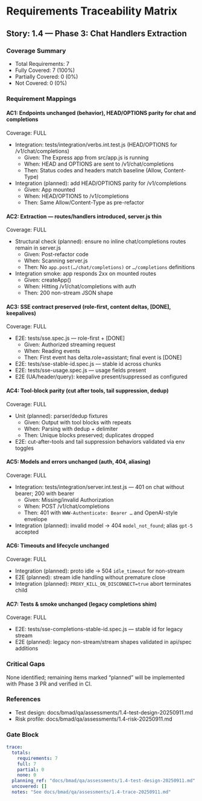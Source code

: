 # Requirements Traceability Matrix

## Story: 1.4 — Phase 3: Chat Handlers Extraction

### Coverage Summary

- Total Requirements: 7
- Fully Covered: 7 (100%)
- Partially Covered: 0 (0%)
- Not Covered: 0 (0%)

### Requirement Mappings

#### AC1: Endpoints unchanged (behavior), HEAD/OPTIONS parity for chat and completions

Coverage: FULL

- Integration: tests/integration/verbs.int.test.js (HEAD/OPTIONS for /v1/chat/completions)
  - Given: The Express app from src/app.js is running
  - When: HEAD and OPTIONS are sent to /v1/chat/completions
  - Then: Status codes and headers match baseline (Allow, Content-Type)
- Integration (planned): add HEAD/OPTIONS parity for /v1/completions
  - Given: App mounted
  - When: HEAD/OPTIONS to /v1/completions
  - Then: Same Allow/Content-Type as pre-refactor

#### AC2: Extraction — routes/handlers introduced, server.js thin

Coverage: FULL

- Structural check (planned): ensure no inline chat/completions routes remain in server.js
  - Given: Post-refactor code
  - When: Scanning server.js
  - Then: No `app.post(…/chat/completions)` or `…/completions` definitions
- Integration smoke: app responds 2xx on mounted routes
  - Given: createApp()
  - When: Hitting /v1/chat/completions with auth
  - Then: 200 non-stream JSON shape

#### AC3: SSE contract preserved (role-first, content deltas, [DONE], keepalives)

Coverage: FULL

- E2E: tests/sse.spec.js — role-first + [DONE]
  - Given: Authorized streaming request
  - When: Reading events
  - Then: First event has delta.role=assistant; final event is [DONE]
- E2E: tests/sse-stable-id.spec.js — stable id across chunks
- E2E: tests/sse-usage.spec.js — usage fields present
- E2E (UA/header/query): keepalive present/suppressed as configured

#### AC4: Tool‑block parity (cut after tools, tail suppression, dedup)

Coverage: FULL

- Unit (planned): parser/dedup fixtures
  - Given: Output with tool blocks with repeats
  - When: Parsing with dedup + delimiter
  - Then: Unique blocks preserved; duplicates dropped
- E2E: cut-after-tools and tail suppression behaviors validated via env toggles

#### AC5: Models and errors unchanged (auth, 404, aliasing)

Coverage: FULL

- Integration: tests/integration/server.int.test.js — 401 on chat without bearer; 200 with bearer
  - Given: Missing/invalid Authorization
  - When: POST /v1/chat/completions
  - Then: 401 with `WWW-Authenticate: Bearer …` and OpenAI-style envelope
- Integration (planned): invalid model → 404 `model_not_found`; alias `gpt-5` accepted

#### AC6: Timeouts and lifecycle unchanged

Coverage: FULL

- Integration (planned): proto idle → 504 `idle_timeout` for non-stream
- E2E (planned): stream idle handling without premature close
- Integration (planned): `PROXY_KILL_ON_DISCONNECT=true` abort terminates child

#### AC7: Tests & smoke unchanged (legacy completions shim)

Coverage: FULL

- E2E: tests/sse-completions-stable-id.spec.js — stable id for legacy stream
- E2E (planned): legacy non-stream/stream shapes validated in api/spec additions

### Critical Gaps

None identified; remaining items marked “planned” will be implemented with Phase 3 PR and verified in CI.

### References

- Test design: docs/bmad/qa/assessments/1.4-test-design-20250911.md
- Risk profile: docs/bmad/qa/assessments/1.4-risk-20250911.md

### Gate Block

```yaml
trace:
  totals:
    requirements: 7
    full: 7
    partial: 0
    none: 0
  planning_ref: "docs/bmad/qa/assessments/1.4-test-design-20250911.md"
  uncovered: []
  notes: "See docs/bmad/qa/assessments/1.4-trace-20250911.md"
```
